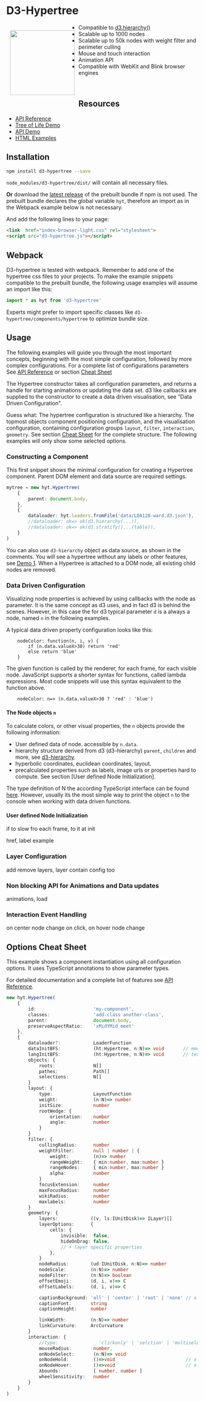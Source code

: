 <!--
<p align="justify">
<p align="center">
<a href="https://glouwa.github.io/d3-hypertree/">
  <img src="docs/img/screenshot-light-github.png?raw=true">
</a>
</p>
</p>
-->

<!--
<iframe width="590" height="590" src="https://glouwa.github.io/" frameborder="0" allowfullscreen="allowfullscreen"></iframe>

<iframe width="560" height="315" src="http://www.youtube.com/embed/t6kxOXOJj8E" frameborder="0" allowfullscreen="allowfullscreen"></iframe>
-->

# D3-Hypertree
<!--
<p align="justify">
<p align="center">
A Scalable Intercative Web Component for Hyperbolic Tree Visualisations.
</p>
</p>
-->

<a href="https://glouwa.github.io/d3-hypertree/"><img 
src="docs/img/screenshot-light-github.png?raw=true" width="170" align="left" hspace="10" vspace="16"></a>

- Compatible to [d3.hierarchy()](https://github.com/d3/d3-hierarchy#hierarchy) 
- Scalable up to 1000 nodes
- Scalable up to 50k nodes with weight filter and perimeter culling
- Mouse and touch interaction  
- Animation API 
- Compatible with WebKit and Blink browser engines
<br>



## Resources
- [API Reference](https://github.com/glouwa/d3-hypertree/blob/master/docs/readme.md)
- [Tree of Life Demo](https://hyperbolic-tree-of-life.github.io/)
- [API Demo](https://glouwa.github.io/d3-hypertree-examples/examples-html/mouse-events/)
- [HTML Examples](https://github.com/glouwa/d3-hypertree-examples/)

## Installation
```bash
npm install d3-hypertree --save
```
`node_modules/d3-hypertree/dist/` will contain all necessary files.

<b>Or</b> download the [latest release](https://cdn.jsdelivr.net/npm/d3-hypertree@1.1.0/dist/)
of the prebuilt bundle if npm is not used. 
The prebuilt bundle declares the global variable `hyt`, 
therefore an import as in the Webpack example below is not necessary.



And add the following lines to your page:
```html
<link  href="index-browser-light.css" rel="stylesheet">
<script src="d3-hypertree.js"></script>
```

## Webpack
D3-hypertree is tested with webpack. 
Remember to add one of the hypertree css files to your projects.
To make the example snippets compatible to the prebuilt bundle,
the following usage examples will assume an import like this:  
```typescript
import * as hyt from 'd3-hypertree'
```
Experts might prefer to import specific classes like `d3-hypertree/components/hypertree` to optimize bundle size.

## Usage
The following examples will guide you through the most important concepts, 
beginning with the most simple configuration, followed by more complex configurations.
For a complete list of configurations parameters 
See [API Reference](https://github.com/glouwa/d3-hypertree/blob/master/docs/readme.md) 
or section [Cheat Sheet](#Options-Cheat-Sheet)

The Hypertree constructor takes all configuration parameters, 
and returns a handle for starting animations or updating the data set.
d3 like callbacks are supplied to the constructor to create a data driven visualisation, 
see "Data Driven Configuration".

Guess what: The hypertree configuration is structured like a hierarchy.
The topmost objects component positioning configuration, 
and the visualisation configuration, 
containing configuration groups `layout`, `filter`, `interaction`, `geometry`.
See section [Cheat Sheet](#options-cheat-sheet) for the complete structure.
The following examples will only show some selected options.

### Constructing a Component
This first snippet shows the minimal configuration for creating a Hypertree component.
Parent DOM element and data source are required settings.
```typescript
mytree = new hyt.Hypertree(
    {
        parent: document.body,        
    },
    {        
        dataloader: hyt.loaders.fromFile('data/LDA128-ward.d3.json'),
        //dataloader: ok=> ok(d3.hierarchy(...)),
        //dataloader: ok=> ok(d3.stratify()...(table)),        
    }
)
```
You can also use `d3-hierarchy` object as data source, as shown in the comments.
You will see a hypertree without any labels or other features, see [Demo 1](). 
When a Hypertree is attached to a DOM node, all existing child nodes are removed.

### Data Driven Configuration
Visualizing node properties is achieved by using callbacks with the node as parameter.
It is the same concept as d3 uses, and in fact d3 is behind the scenes. 
However, in this case the for d3 typical parameter `d` is a always a node,
named `n` in the following examples.

A typical data driven property configuration looks like this:
```
    nodeColor: function(n, i, v) {
        if (n.data.valueX>30) return 'red'
        else return 'blue'
    }
```
The given function is called by the renderer, for each frame, for each visible node.
JavaScript supports a shorter syntax for functions, called lambda expressions.
Most code snippets will use this syntax equivalent to the function above.
```
    nodeColor: n=> (n.data.valueX>30 ? 'red' : 'blue')
```

#### The Node objects `n`
To calculate colors, or other visual properties, the `n` objects provide 
the following information: 
-   User defined data of node. accessible by `n.data`.
-   hierarchy structure derived from d3 (d3-hierarchy) `parent`, `children` and more,
    see [d3-hierarchy]().
-   hyperbolic coordinates, euclidean coordinates, layout. 
-   precalculated properties such as labels, image urls or properties hard to compute.
    See section [User defined Node Initialization].

The type definition of N the according TypeScript interface can be found [here]().
However, usually its the most simple way to print the object `n` to the console when working with data driven functions.

#### User defined Node Initialization
if to slow fro each frame, to it at init

href, label example

### Layer Configuration 
add remove layers, layer contain config too

### Non blocking API for Animations and Data updates
animations, load

### Interaction Event Handling
on center node change on click, on hover node change

## Options Cheat Sheet

This example shows a component instantiation using all configuration options. 
It uses TypeScript annotations to show parameter types.

For detailed documentation and a complete list of features see 
[API Reference](https://github.com/glouwa/d3-hypertree/blob/master/docs/readme.md).

```typescript
new hyt.Hypertree(
    {
        id:                     'my-component',
        classes:                'add-class another-class',
        parent:                 document.body,        
        preserveAspectRatio:    'xMidYMid meet'
    },
    {
        dataloader?:            LoaderFunction   
        dataInitBFS:            (ht:Hypertree, n:N)=> void       // emoji, imghref
        langInitBFS:            (ht:Hypertree, n:N)=> void       // text, wiki, clickable, cell,
        objects: {
            roots:              N[]
            pathes:             Path[]
            selections:         N[]    
        }
        layout: {
            type:               LayoutFunction
            weight:             (n:N)=> number
            initSize:           number
            rootWedge: {
                orientation:    number
                angle:          number
            }
        }
        filter: {
            cullingRadius:      number
            weightFilter:       null | number | {            
                weight:         (n)=> number
                rangeWeight:    { min:number, max:number }
                rangeNodes:     { min:number, max:number }
                alpha:          number
            }
            focusExtension:     number
            maxFocusRadius:     number
            wikiRadius:         number
            maxlabels:          number       
        }       
        geometry: {        
            layers:            ((v, ls:IUnitDisk)=> ILayer)[]
            layerOptions:      {
                cells: {
                    invisible:  false,
                    hideOnDrag: false,
                    // + layer specific properties 
                },
            }
            nodeRadius:        (ud:IUnitDisk, n:N)=> number
            nodeScale:         (n:N)=> number
            nodeFilter:        (n:N)=> boolean
            offsetEmoji:       (d, i, v)=> C
            offsetLabels:      (d, i, v)=> C

            captionBackground: 'all' | 'center' | 'root' | 'none' // x 
            captionFont:       string
            captionHeight:     number

            linkWidth:         (n:N)=> number
            linkCurvature:     ArcCurvature
        }
        interaction: {          
            //type:               'clickonly' | 'selction' | 'multiselection' | centernodeselectable'
            mouseRadius:        number,
            onNodeSelect:       (n:N)=> void
            onNodeHold:         ()=>void                          // x 
            onNodeHover:        ()=>void                          // x 
            λbounds:            [ number, number ]
            wheelSensitivity:   number
        }
    }
)
```

